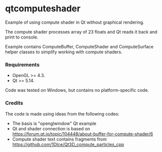 # qtcomputeshader
Example of using compute shader in Qt without graphical rendering.

The compute shader processes array of 23 floats and Qt reads it back and print to console.

Example contains ComputeBuffer, ComputeShader and ComputeSurface helper classes 
to simplify working with compute shaders.

### Requirements

* OpenGL >= 4.3.
* Qt >= 5.14.

Code was tested on Windows, but contains no platform-specific code.

### Credits
The code is made using ideas from the following codes:
* The basis is "openglwindow" Qt example
* Qt and shader connection is based on https://forum.qt.io/topic/104448/about-buffer-for-compute-shader/6
* Compute shader text contains fragments from https://github.com/1DIce/Qt3D_compute_particles_cpp

